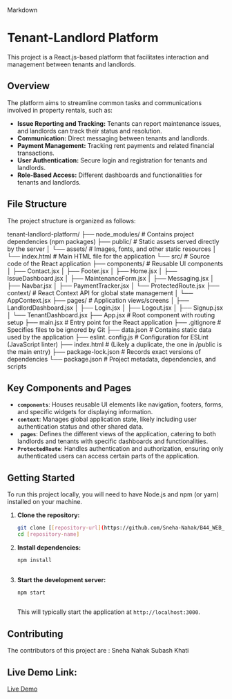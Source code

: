 Markdown

# Tenant-Landlord Platform

This project is a React.js-based platform that facilitates interaction and management between tenants and landlords.

## Overview

The platform aims to streamline common tasks and communications involved in property rentals, such as:

* **Issue Reporting and Tracking:** Tenants can report maintenance issues, and landlords can track their status and resolution.
* **Communication:** Direct messaging between tenants and landlords.
* **Payment Management:** Tracking rent payments and related financial transactions.
* **User Authentication:** Secure login and registration for tenants and landlords.
* **Role-Based Access:** Different dashboards and functionalities for tenants and landlords.

## File Structure

The project structure is organized as follows:

tenant-landlord-platform/
├── node_modules/         # Contains project dependencies (npm packages)
├── public/              # Static assets served directly by the server
│   └── assets/          # Images, fonts, and other static resources
│   └── index.html       # Main HTML file for the application
└── src/                 # Source code of the React application
├── components/      # Reusable UI components
│   ├── Contact.jsx
│   ├── Footer.jsx
│   ├── Home.jsx
│   ├── IssueDashboard.jsx
│   ├── MaintenanceForm.jsx
│   ├── Messaging.jsx
│   ├── Navbar.jsx
│   ├── PaymentTracker.jsx
│   └── ProtectedRoute.jsx
├── context/         # React Context API for global state management
│   └── AppContext.jsx
├── pages/           # Application views/screens
│   ├── LandlordDashboard.jsx
│   ├── Login.jsx
│   ├── Logout.jsx
│   ├── Signup.jsx
│   └── TenantDashboard.jsx
├── App.jsx            # Root component with routing setup
├── main.jsx           # Entry point for the React application
├── .gitignore           # Specifies files to be ignored by Git
├── data.json            # Contains static data used by the application
├── eslint. config.js     # Configuration for ESLint (JavaScript linter)
├── index.html           # (Likely a duplicate, the one in /public is the main entry)
├── package-lock.json    # Records exact versions of dependencies
└── package.json         # Project metadata, dependencies, and scripts


## Key Components and Pages

* **`components`**: Houses reusable UI elements like navigation, footers, forms, and specific widgets for displaying information.
* **`context`**: Manages global application state, likely including user authentication status and other shared data.
* **` pages`**: Defines the different views of the application, catering to both landlords and tenants with specific dashboards and functionalities.
* **`ProtectedRoute`**: Handles authentication and authorization, ensuring only authenticated users can access certain parts of the application.

## Getting Started

To run this project locally, you will need to have Node.js and npm (or yarn) installed on your machine.

1.  **Clone the repository:**
    ```bash
    git clone [[repository-url](https://github.com/Sneha-Nahak/B44_WEB_075.git)]
    cd [repository-name]
    ```

2.  **Install dependencies:**
    ```bash
    npm install
   
    ```

3.  **Start the development server:**
    ```bash
    npm start
  
    ```

    This will typically start the application at `http://localhost:3000`.

## Contributing

The contributors of this project are :
Sneha Nahak
Subash Khati

## Live Demo Link:
[Live Demo](YOUR_NETLIFY_URL)
